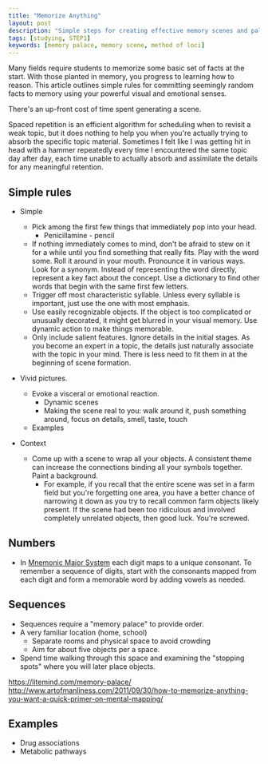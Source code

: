 ```yaml
---
title: "Memorize Anything"
layout: post
description: "Simple steps for creating effective memory scenes and palaces to memorize anything."
tags: [studying, STEP1]
keywords: [memory palace, memory scene, method of loci]
---
```


Many fields require students to memorize some basic set of facts at the start.
With those planted in memory, you progress to learning how to reason.  This
article outlines simple rules for committing seemingly random facts to memory
using your powerful visual and emotional senses.

There's an up-front cost of time spent generating a scene.

Spaced repetition is an efficient algorithm for scheduling when to revisit a
weak topic, but it does nothing to help you when you're actually trying to
absorb the specific topic material.  Sometimes I felt like I was getting hit
in head with a hammer repeatedly every time I encountered the same topic day
after day, each time unable to actually absorb and assimilate the details for
any meaningful retention.


## Simple rules

* Simple
  * Pick among the first few things that immediately pop into your head.
    * Penicillamine - pencil
  * If nothing immediately comes to mind, don't be afraid to stew on it for a
    while until you find something that really fits.  Play with the word some.
    Roll it around in your mouth.  Pronounce it in various ways.  Look for a
    synonym.  Instead of representing the word directly, represent a key fact
    about the concept.  Use a dictionary to find other words that begin with
    the same first few letters.
  * Trigger off most characteristic syllable.  Unless every syllable is
    important, just use the one with most emphasis.
  * Use easily recognizable objects.  If the object is too complicated or
    unusually decorated, it might get blurred in your visual memory.  Use
    dynamic action to make things memorable.
  * Only include salient features.  Ignore details in the initial stages.  As
    you become an expert in a topic, the details just naturally associate with
    the topic in your mind.  There is less need to fit them in at the
    beginning of scene formation.

* Vivid pictures.
  * Evoke a visceral or emotional reaction.
    * Dynamic scenes
    * Making the scene real to you: walk around it, push something around,
      focus on details, smell, taste, touch
  * Examples

* Context
  * Come up with a scene to wrap all your objects.  A consistent theme can
    increase the connections binding all your symbols together.  Paint a
    background.
    * For example, if you recall that the entire scene was set in a farm field
      but you're forgetting one area, you have a better chance of narrowing it
      down as you try to recall common farm objects likely present.  If the
      scene had been too ridiculous and involved completely unrelated objects,
      then good luck.  You're screwed.

## Numbers
  * In [Mnemonic Major System][wiki] each digit maps to a unique consonant.
    To remember a sequence of digits, start with the consonants mapped from
    each digit and form a memorable word by adding vowels as needed.

[wiki]: https://en.wikipedia.org/wiki/Mnemonic_major_system


## Sequences

* Sequences require a "memory palace" to provide order.
* A very familiar location (home, school)
  * Separate rooms and physical space to avoid crowding
  * Aim for about five objects per a space.
* Spend time walking through this space and examining the "stopping spots"
  where you will later place objects.

https://litemind.com/memory-palace/
http://www.artofmanliness.com/2011/09/30/how-to-memorize-anything-you-want-a-quick-primer-on-mental-mapping/


## Examples

* Drug associations
* Metabolic pathways
